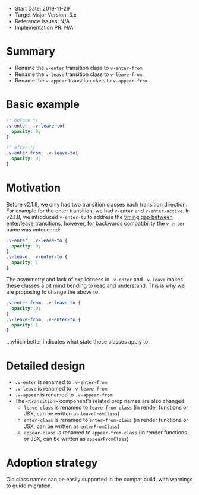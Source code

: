 - Start Date: 2019-11-29
- Target Major Version: 3.x
- Reference Issues: N/A
- Implementation PR: N/A

# Summary

- Rename the `v-enter` transition class to `v-enter-from`
- Rename the `v-leave` transition class to `v-leave-from`
- Rename the `v-appear` transition class to `v-appear-from`

# Basic example

``` css
/* before */
.v-enter, .v-leave-to{
  opacity: 0;
}

/* after */
.v-enter-from, .v-leave-to{
  opacity: 0;
}
```

# Motivation

Before v2.1.8, we only had two transition classes each transition direction. For example for the enter transition, we had `v-enter` and `v-enter-active`. In v2.1.8, we introduced `v-enter-to` to address the [timing gap between enter/leave transitions](https://github.com/vuejs/vue/issues/4510), however, for backwards compatibility the `v-enter` name was untouched:

``` css
.v-enter, .v-leave-to {
  opacity: 0;
}
.v-leave, .v-enter-to {
  opacity: 1
}
```

The asymmetry and lack of explicitness in `.v-enter` and `.v-leave` makes these classes a bit mind bending to read and understand. This is why we are proposing to change the above to:

``` css
.v-enter-from, .v-leave-to {
  opacity: 0;
}
.v-leave-from, .v-enter-to {
  opacity: 1
}
```

...which better indicates what state these classes apply to.

# Detailed design

- `.v-enter` is renamed to `.v-enter-from`
- `.v-leave` is renamed to `.v-leave-from`
- `.v-appear` is renamed to `.v-appear-from`
- The `<transition>` component's related prop names are also changed:
  - `leave-class` is renamed to `leave-from-class` (in render functions or JSX, can be written as `leaveFromClass`)
  - `enter-class` is renamed to `enter-from-class` (in render functions or JSX, can be written as `enterFromClass`)
  - `appear-class` is renamed to `appear-from-class` (in render functions or JSX, can be written as `appearFromClass`)

# Adoption strategy

Old class names can be easily supported in the compat build, with warnings to guide migration.

